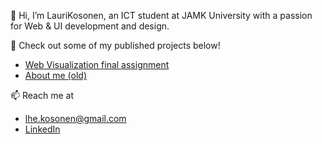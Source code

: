 👋 Hi, I’m LauriKosonen, an ICT student at JAMK University with a passion for Web & UI development and design.

🚀 Check out some of my published projects below!
- [Web Visualization final assignment](https://laurikosonen.github.io/Web-Visualization/final%20assignment/index.html)
- [About me (old)](https://student.labranet.jamk.fi/~AB7344/web_tekniikat/harjoitustyo/)

📫 Reach me at
- lhe.kosonen@gmail.com
- [LinkedIn](https://www.linkedin.com/in/lauri-kosonen-090643263/)


<!---
LauriKosonen/LauriKosonen is a ✨ special ✨ repository because its `README.md` (this file) appears on your GitHub profile.
You can click the Preview link to take a look at your changes.
--->

